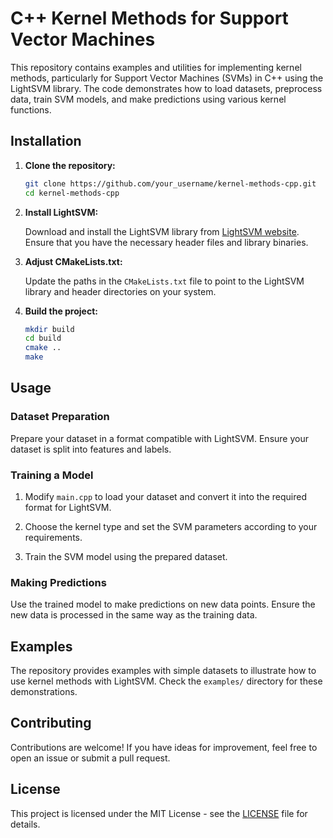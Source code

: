 # C++ Kernel Methods for Support Vector Machines

This repository contains examples and utilities for implementing kernel methods, particularly for Support Vector Machines (SVMs) in C++ using the LightSVM library. The code demonstrates how to load datasets, preprocess data, train SVM models, and make predictions using various kernel functions.

## Installation

1. **Clone the repository:**

    ```bash
    git clone https://github.com/your_username/kernel-methods-cpp.git
    cd kernel-methods-cpp
    ```

2. **Install LightSVM:**

    Download and install the LightSVM library from [LightSVM website](https://lightsvm.github.io/). Ensure that you have the necessary header files and library binaries.

3. **Adjust CMakeLists.txt:**

    Update the paths in the `CMakeLists.txt` file to point to the LightSVM library and header directories on your system.

4. **Build the project:**

    ```bash
    mkdir build
    cd build
    cmake ..
    make
    ```

## Usage

### Dataset Preparation

Prepare your dataset in a format compatible with LightSVM. Ensure your dataset is split into features and labels.

### Training a Model

1. Modify `main.cpp` to load your dataset and convert it into the required format for LightSVM.

2. Choose the kernel type and set the SVM parameters according to your requirements.

3. Train the SVM model using the prepared dataset.

### Making Predictions

Use the trained model to make predictions on new data points. Ensure the new data is processed in the same way as the training data.

## Examples

The repository provides examples with simple datasets to illustrate how to use kernel methods with LightSVM. Check the `examples/` directory for these demonstrations.

## Contributing

Contributions are welcome! If you have ideas for improvement, feel free to open an issue or submit a pull request.

## License

This project is licensed under the MIT License - see the [LICENSE](LICENSE) file for details.
